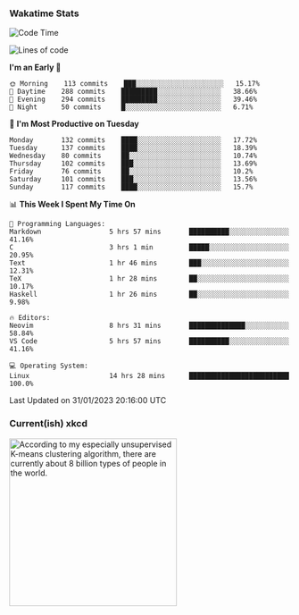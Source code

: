### Wakatime Stats
<!--START_SECTION:waka-->
![Code Time](http://img.shields.io/badge/Code%20Time-1%2C396%20hrs%2048%20mins-blue)

![Lines of code](https://img.shields.io/badge/From%20Hello%20World%20I%27ve%20Written-357%20Thousand%20lines%20of%20code-blue)

**I'm an Early 🐤** 

```text
🌞 Morning    113 commits    ███░░░░░░░░░░░░░░░░░░░░░░   15.17% 
🌆 Daytime    288 commits    █████████░░░░░░░░░░░░░░░░   38.66% 
🌃 Evening    294 commits    █████████░░░░░░░░░░░░░░░░   39.46% 
🌙 Night      50 commits     █░░░░░░░░░░░░░░░░░░░░░░░░   6.71%

```
📅 **I'm Most Productive on Tuesday** 

```text
Monday       132 commits    ████░░░░░░░░░░░░░░░░░░░░░   17.72% 
Tuesday      137 commits    ████░░░░░░░░░░░░░░░░░░░░░   18.39% 
Wednesday    80 commits     ██░░░░░░░░░░░░░░░░░░░░░░░   10.74% 
Thursday     102 commits    ███░░░░░░░░░░░░░░░░░░░░░░   13.69% 
Friday       76 commits     ██░░░░░░░░░░░░░░░░░░░░░░░   10.2% 
Saturday     101 commits    ███░░░░░░░░░░░░░░░░░░░░░░   13.56% 
Sunday       117 commits    ████░░░░░░░░░░░░░░░░░░░░░   15.7%

```


📊 **This Week I Spent My Time On** 

```text
💬 Programming Languages: 
Markdown                 5 hrs 57 mins       ██████████░░░░░░░░░░░░░░░   41.16% 
C                        3 hrs 1 min         █████░░░░░░░░░░░░░░░░░░░░   20.95% 
Text                     1 hr 46 mins        ███░░░░░░░░░░░░░░░░░░░░░░   12.31% 
TeX                      1 hr 28 mins        ██░░░░░░░░░░░░░░░░░░░░░░░   10.17% 
Haskell                  1 hr 26 mins        ██░░░░░░░░░░░░░░░░░░░░░░░   9.98%

🔥 Editors: 
Neovim                   8 hrs 31 mins       ██████████████░░░░░░░░░░░   58.84% 
VS Code                  5 hrs 57 mins       ██████████░░░░░░░░░░░░░░░   41.16%

💻 Operating System: 
Linux                    14 hrs 28 mins      █████████████████████████   100.0%

```


 Last Updated on 31/01/2023 20:16:00 UTC
<!--END_SECTION:waka-->

### Current(ish) xkcd
<a id="xkcd-a" title="According to my especially unsupervised K-means clustering algorithm, there are currently about 8 billion types of people in the world." href="https://www.xkcd.com" target="_blank">
        <img align="center" id="xkcd-img" src="https://imgs.xkcd.com/comics/k_means_clustering.png" alt="According to my especially unsupervised K-means clustering algorithm, there are currently about 8 billion types of people in the world." height=300 />
</a>
